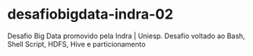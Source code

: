 # desafiobigdata-indra-02
Desafio Big Data promovido pela Indra | Uniesp. Desafio voltado ao Bash, Shell Script, HDFS, Hive e particionamento
